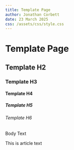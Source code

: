 ```yaml
---
title: Template Page
author: Jonathan Corbett
date: 23 March 2025
css: /assets/css/style.css
---
```


# Template Page

## Template H2

### Template H3

#### Template H4

##### Template H5

###### Template H6

Body Text

<!-- article -->
This is article text